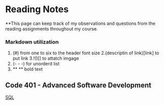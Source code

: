 # Reading Notes

**This page can keep track of my observations and questions from the reading assignments throughout my course.

### Markdown utilization 
1. (#) from one to six to the header font size
2.(descriptin of link)[link] to put link
3.!()[] to attatch imgage
4. (- - -) for unorderd list
5. ** ** bold text


## Code 401 - Advanced Software Development
[SQL](./sql.md)

